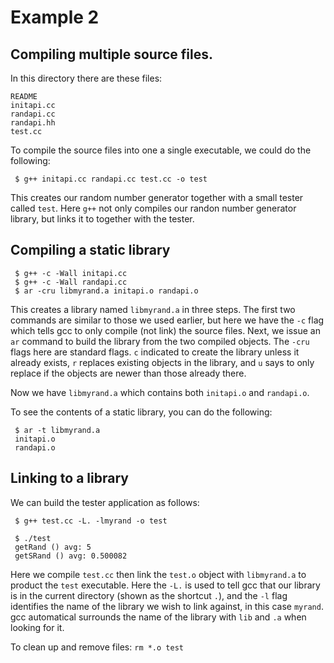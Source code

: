 # Example 2

## Compiling multiple source files.

In this directory there are these files:

```
README
initapi.cc
randapi.cc
randapi.hh
test.cc
```

To compile the source files into one a single executable, we could do the following:
```
 $ g++ initapi.cc randapi.cc test.cc -o test
```
This creates our random number generator together with a small tester called `test`.
Here `g++` not only compiles our randon number generator library, but links it to together with the tester.

## Compiling a static library

```
 $ g++ -c -Wall initapi.cc
 $ g++ -c -Wall randapi.cc
 $ ar -cru libmyrand.a initapi.o randapi.o
```

This creates a library named `libmyrand.a` in three steps.  The first two commands are similar to those we used earlier,
but here we have the `-c` flag which tells gcc to only compile (not link) the source files.  Next, we issue an `ar` command
to build the library from the two compiled objects.  The `-cru` flags here are standard flags.  `c` indicated to create the
library unless it already exists, `r` replaces existing objects in the library, and `u` says to only replace if the objects
are newer than those already there.

Now we have `libmyrand.a` which contains both `initapi.o` and `randapi.o`.

To see the contents of a static library, you can do the following:
```
 $ ar -t libmyrand.a
 initapi.o
 randapi.o
```

## Linking to a library

We can build the tester application as follows:

```
 $ g++ test.cc -L. -lmyrand -o test

 $ ./test
 getRand () avg: 5
 getSRand () avg: 0.500082
```

Here we compile `test.cc` then link the `test.o` object with `libmyrand.a` to product the `test` executable.  Here the `-L.`
is used to tell gcc that our library is in the current directory (shown as the shortcut `.`), and the `-l` flag identifies
the name of the library we wish to link against, in this case `myrand`.  gcc automatical surrounds the name of the library
with `lib` and `.a` when looking for it.

To clean up and remove files: `rm *.o test`
